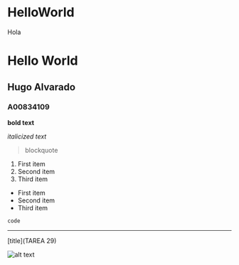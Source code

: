 # HelloWorld
Hola

# Hello World
## Hugo Alvarado
### A00834109

**bold text**

*italicized text*

> blockquote

1. First item
2. Second item
3. Third item

- First item
- Second item
- Third item

`code`

---

[title](TAREA 29)

![alt text](https://www.google.com/url?sa=i&url=https%3A%2F%2Fcodigoesports.com%2Fya-disponible-yasuo-true-damage-edicion-prestigiosa%2F&psig=AOvVaw2r6CF-R2kkNJFBKec1yq5r&ust=1638297558486000&source=images&cd=vfe&ved=0CAsQjRxqFwoTCJiU2pGcvvQCFQAAAAAdAAAAABAD.jpg)
